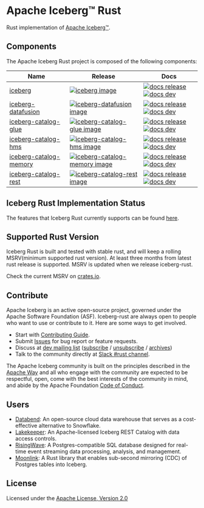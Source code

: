 <!--
  ~ Licensed to the Apache Software Foundation (ASF) under one
  ~ or more contributor license agreements.  See the NOTICE file
  ~ distributed with this work for additional information
  ~ regarding copyright ownership.  The ASF licenses this file
  ~ to you under the Apache License, Version 2.0 (the
  ~ "License"); you may not use this file except in compliance
  ~ with the License.  You may obtain a copy of the License at
  ~
  ~   http://www.apache.org/licenses/LICENSE-2.0
  ~
  ~ Unless required by applicable law or agreed to in writing,
  ~ software distributed under the License is distributed on an
  ~ "AS IS" BASIS, WITHOUT WARRANTIES OR CONDITIONS OF ANY
  ~ KIND, either express or implied.  See the License for the
  ~ specific language governing permissions and limitations
  ~ under the License.
-->

# Apache Iceberg™ Rust



Rust implementation of [Apache Iceberg™](https://iceberg.apache.org/).

## Components

The Apache Iceberg Rust project is composed of the following components:

| Name                     | Release                                                         | Docs                                                                                                  |
|--------------------------|-----------------------------------------------------------------|-------------------------------------------------------------------------------------------------------|
| [iceberg]                | [![iceberg image]][iceberg link]                                | [![docs release]][iceberg release docs] [![docs dev]][iceberg dev docs]                               |
| [iceberg-datafusion]     | [![iceberg-datafusion image]][iceberg-datafusion link]          | [![docs release]][iceberg-datafusion release docs] [![docs dev]][iceberg-datafusion dev docs]         |
| [iceberg-catalog-glue]   | [![iceberg-catalog-glue image]][iceberg-catalog-glue link]      | [![docs release]][iceberg-catalog-glue release docs] [![docs dev]][iceberg-catalog-glue dev docs]     |
| [iceberg-catalog-hms]    | [![iceberg-catalog-hms image]][iceberg-catalog-hms link]        | [![docs release]][iceberg-catalog-hms release docs] [![docs dev]][iceberg-catalog-hms dev docs]       |
| [iceberg-catalog-memory] | [![iceberg-catalog-memory image]][iceberg-catalog-memory link]  | [![docs release]][iceberg-catalog-memory release docs] [![docs dev]][iceberg-catalog-memory dev docs] |
| [iceberg-catalog-rest]   | [![iceberg-catalog-rest image]][iceberg-catalog-rest link]      | [![docs release]][iceberg-catalog-rest release docs] [![docs dev]][iceberg-catalog-rest dev docs]     |

[docs release]: https://img.shields.io/badge/docs-release-blue
[docs dev]: https://img.shields.io/badge/docs-dev-blue
[iceberg]: crates/iceberg/README.md
[iceberg image]: https://img.shields.io/crates/v/iceberg.svg
[iceberg link]: https://crates.io/crates/iceberg
[iceberg release docs]: https://docs.rs/iceberg
[iceberg dev docs]: https://rust.iceberg.apache.org/api/iceberg/

[iceberg-datafusion]: crates/integrations/datafusion/README.md
[iceberg-datafusion image]: https://img.shields.io/crates/v/iceberg-datafusion.svg
[iceberg-datafusion link]: https://crates.io/crates/iceberg-datafusion
[iceberg-datafusion dev docs]: https://rust.iceberg.apache.org/api/iceberg_datafusion/
[iceberg-datafusion release docs]: https://docs.rs/iceberg-datafusion

[iceberg-catalog-glue]: crates/catalog/glue/README.md
[iceberg-catalog-glue image]: https://img.shields.io/crates/v/iceberg-catalog-glue.svg
[iceberg-catalog-glue link]: https://crates.io/crates/iceberg-catalog-glue
[iceberg-catalog-glue release docs]: https://docs.rs/iceberg-catalog-glue
[iceberg-catalog-glue dev docs]: https://rust.iceberg.apache.org/api/iceberg_catalog_glue/

[iceberg-catalog-hms]: crates/catalog/hms/README.md
[iceberg-catalog-hms image]: https://img.shields.io/crates/v/iceberg-catalog-hms.svg
[iceberg-catalog-hms link]: https://crates.io/crates/iceberg-catalog-hms
[iceberg-catalog-hms release docs]: https://docs.rs/iceberg-catalog-hms
[iceberg-catalog-hms dev docs]: https://rust.iceberg.apache.org/api/iceberg_catalog_hms/

[iceberg-catalog-memory]: crates/catalog/memory/README.md
[iceberg-catalog-memory image]: https://img.shields.io/crates/v/iceberg-catalog-memory.svg
[iceberg-catalog-memory link]: https://crates.io/crates/iceberg-catalog-memory
[iceberg-catalog-memory release docs]: https://docs.rs/iceberg-catalog-memory
[iceberg-catalog-memory dev docs]: https://rust.iceberg.apache.org/api/iceberg_catalog_memory/

[iceberg-catalog-rest]: crates/catalog/rest/README.md
[iceberg-catalog-rest image]: https://img.shields.io/crates/v/iceberg-catalog-rest.svg
[iceberg-catalog-rest link]: https://crates.io/crates/iceberg-catalog-rest
[iceberg-catalog-rest release docs]: https://docs.rs/iceberg-catalog-rest
[iceberg-catalog-rest dev docs]: https://rust.iceberg.apache.org/api/iceberg_catalog_rest/

## Iceberg Rust Implementation Status

The features that Iceberg Rust currently supports can be found [here](https://iceberg.apache.org/status/).

## Supported Rust Version

Iceberg Rust is built and tested with stable rust, and will keep a rolling MSRV(minimum supported rust version).
At least three months from latest rust release is supported. MSRV is updated when we release iceberg-rust.

Check the current MSRV on [crates.io](https://crates.io/crates/iceberg).

## Contribute

Apache Iceberg is an active open-source project, governed under the Apache Software Foundation (ASF). Iceberg-rust are always open to people who want to use or contribute to it. Here are some ways to get involved.

- Start with [Contributing Guide](CONTRIBUTING.md).
- Submit [Issues](https://github.com/apache/iceberg-rust/issues/new) for bug report or feature requests.
- Discuss
  at [dev mailing list](mailto:dev@iceberg.apache.org) ([subscribe](<mailto:dev-subscribe@iceberg.apache.org?subject=(send%20this%20email%20to%20subscribe)>) / [unsubscribe](<mailto:dev-unsubscribe@iceberg.apache.org?subject=(send%20this%20email%20to%20unsubscribe)>) / [archives](https://lists.apache.org/list.html?dev@iceberg.apache.org))
- Talk to the community directly
  at [Slack #rust channel](https://join.slack.com/t/apache-iceberg/shared_invite/zt-1zbov3k6e-KtJfoaxp97YfX6dPz1Bk7A).

The Apache Iceberg community is built on the principles described in the [Apache Way](https://www.apache.org/theapacheway/index.html) and all who engage with the community are expected to be respectful, open, come with the best interests of the community in mind, and abide by the Apache Foundation [Code of Conduct](https://www.apache.org/foundation/policies/conduct.html).
## Users

- [Databend](https://github.com/datafuselabs/databend/): An open-source cloud data warehouse that serves as a cost-effective alternative to Snowflake.
- [Lakekeeper](https://github.com/lakekeeper/lakekeeper/): An Apache-licensed Iceberg REST Catalog with data access controls.
- [RisingWave](https://github.com/risingwavelabs/risingwave): A Postgres-compatible SQL database designed for real-time event streaming data processing, analysis, and management.
- [Moonlink](https://github.com/Mooncake-Labs/moonlink): A Rust library that enables sub-second mirroring (CDC) of Postgres tables into Iceberg.

## License

Licensed under the [Apache License, Version 2.0](http://www.apache.org/licenses/LICENSE-2.0)
